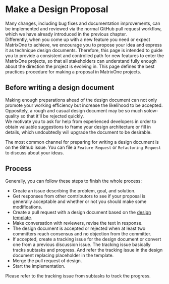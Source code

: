 # **Make a Design Proposal**
Many changes, including bug fixes and documentation improvements, can be implemented and reviewed via the normal GitHub pull request workflow, which we have already introduced in the previous chapter.  
Differently, when you come up with a new feature you need or expect MatrixOne to achieve, we encourage you to propose your idea and express it as technique design documents. 
Therefore, this page is intended to guide you to provide a consistent and controlled path for new features to enter the MatrixOne projects, so that all stakeholders can understand fully enough about the direction the project is evolving in.
This page defines the best practices procedure for making a proposal in MatrixOne projects.

## **Before writing a design document**
Making enough preparations ahead of the design document can not only promote your working efficiency but increase the likelihood to be accepted. Oppositely, a rough and casual design document may be so much solow-quality so that it'll be rejected quickly.  
We motivate you to ask for help from experienced developers in order to obtain valuable suggestions to frame your design architecture or fill in details, which undoubtedly will upgrade the document to be desirable.

The most common channel for preparing for writing a design document is on the Github issue. You can file a `Feature Request` or `Refactoring Request` to discuss about your ideas.


## **Process**
Generally, you can follow these steps to finish the whole process:  

* Create an issue describing the problem, goal, and solution.
* Get responses from other contributors to see if your proposal is generally acceptable and whether or not you should make some modifications.
* Create a pull request with a design document based on the [design template](https://github.com/matrixorigin/matrixone/blob/main/docs/rfcs/00000000-template.md).
* Make conversation with reviewers, revise the text in response.
* The design document is accepted or rejected when at least two committers reach consensus and no objection from the committer.  
* If accepted, create a tracking issue for the design document or convert one from a previous discussion issue. The tracking issue basically tracks subtasks and progress. And refer the tracking issue in the design document replacing placeholder in the template.
* Merge the pull request of design.
* Start the implementation.

Please refer to the tracking issue from subtasks to track the progress.